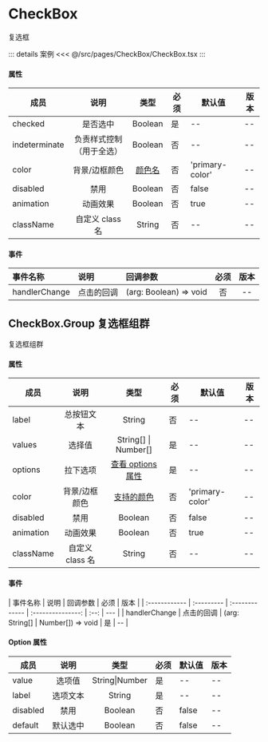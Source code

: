 # CheckBox

复选框

::: details 案例
<<< @/src/pages/CheckBox/CheckBox.tsx
:::

#### 属性

| 成员          |           说明           |            类型             | 必须 | 默认值          | 版本 |
| ------------- | :----------------------: | :-------------------------: | ---- | --------------- | ---- |
| checked       |         是否选中         |           Boolean           | 是   | --              | --   |
| indeterminate | 负责样式控制（用于全选） |           Boolean           | 否   | --              | --   |
| color         |      背景/边框颜色       | [颜色名](../README.md#颜色) | 否   | 'primary-color' | --   |
| disabled      |           禁用           |           Boolean           | 否   | false           | --   |
| animation     |         动画效果         |           Boolean           | 否   | true            | --   |
| className     |     自定义 class 名      |           String            | 否   | --              | --   |

#### 事件

| 事件名称      | 说明       | 回调参数               | 必须 | 版本 |
| :------------ | :--------- | :--------------------- | :--: | :--: |
| handlerChange | 点击的回调 | (arg: Boolean) => void |  否  |  --  |

## CheckBox.Group 复选框组群

复选框组群

#### 属性

| 成员      |      说明       |                     类型                     | 必须 | 默认值          | 版本 |
| --------- | :-------------: | :------------------------------------------: | ---- | --------------- | ---- |
| label     |   总按钮文本    |                    String                    | 否   | --              | --   |
| values    |     选择值      |             String[] \| Number[]             | 是   | --              | --   |
| options   |    拉下选项     | [查看 options 属性](./README.md#option-属性) | 是   | --              | --   |
| color     |  背景/边框颜色  |       [支持的颜色](../README.md#颜色)        | 否   | 'primary-color' | --   |
| disabled  |      禁用       |                   Boolean                    | 否   | false           | --   |
| animation |    动画效果     |                   Boolean                    | 否   | true            | --   |
| className | 自定义 class 名 |                    String                    | 否   | --              | --   |

#### 事件

| 事件名称      | 说明       | 回调参数       |       必须        | 版本 |
| :------------ | :--------- | :------------- | :---------------: | :--: | --- |
| handlerChange | 点击的回调 | (arg: String[] | Number[]) => void |  是  | --  |

#### Option 属性

| 成员     |   说明   |      类型      | 必须 | 默认值 | 版本 |
| -------- | :------: | :------------: | ---- | ------ | ---- |
| value    |  选项值  | String\|Number | 是   | --     | --   |
| label    | 选项文本 |     String     | 是   | --     | --   |
| disabled |   禁用   |    Boolean     | 否   | false  | --   |
| default  | 默认选中 |    Boolean     | 否   | false  | --   |
